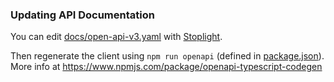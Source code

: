 ### Updating API Documentation

You can edit [docs/open-api-v3.yaml](../public/open-api.json) with [Stoplight](https://crowdsourcingcures.stoplight.io/studio/qm).

Then regenerate the client using `npm run openapi` (defined in [package.json](../package.json)). More info at https://www.npmjs.com/package/openapi-typescript-codegen




